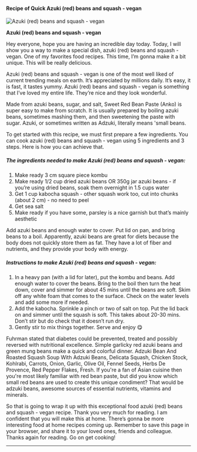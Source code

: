             

#### Recipe of Quick Azuki (red) beans and squash - vegan

![Azuki (red) beans and squash - vegan](https://img-global.cpcdn.com/recipes/98be80a3cf4ee770/751x532cq70/azuki-red-beans-and-squash-vegan-recipe-main-photo.jpg)

**Azuki (red) beans and squash - vegan**

Hey everyone, hope you are having an incredible day today. Today, I will show you a way to make a special dish, azuki (red) beans and squash - vegan. One of my favorites food recipes. This time, I’m gonna make it a bit unique. This will be really delicious.

Azuki (red) beans and squash - vegan is one of the most well liked of current trending meals on earth. It’s appreciated by millions daily. It’s easy, it is fast, it tastes yummy. Azuki (red) beans and squash - vegan is something that I’ve loved my entire life. They’re nice and they look wonderful.

Made from azuki beans, sugar, and salt, Sweet Red Bean Paste (Anko) is super easy to make from scratch. It is usually prepared by boiling azuki beans, sometimes mashing them, and then sweetening the paste with sugar. Azuki, or sometimes written as Adzuki, literally means 'small beans.

To get started with this recipe, we must first prepare a few ingredients. You can cook azuki (red) beans and squash - vegan using 5 ingredients and 3 steps. Here is how you can achieve that.

##### The ingredients needed to make Azuki (red) beans and squash - vegan:

1.  Make ready 3 cm square piece kombu
2.  Make ready 1/2 cup dried azuki beans OR 350g jar azuki beans - if you’re using dried beans, soak them overnight in 1.5 cups water
3.  Get 1 cup kabocha squash - other squash work too, cut into chunks (about 2 cm) - no need to peel
4.  Get sea salt
5.  Make ready if you have some, parsley is a nice garnish but that’s mainly aesthetic

Add azuki beans and enough water to cover. Put lid on pan, and bring beans to a boil. Apparently, azuki beans are great for diets because the body does not quickly store them as fat. They have a lot of fiber and nutrients, and they provide your body with energy.

##### Instructions to make Azuki (red) beans and squash - vegan:

1.  In a heavy pan (with a lid for later), put the kombu and beans. Add enough water to cover the beans. Bring to the boil then turn the heat down, cover and simmer for about 45 mins until the beans are soft. Skim off any white foam that comes to the surface. Check on the water levels and add some more if needed.
2.  Add the kabocha. Sprinkle a pinch or two of salt on top. Put the lid back on and simmer until the squash is soft. This takes about 20-30 mins. Don’t stir but do check that it doesn’t run dry.
3.  Gently stir to mix things together. Serve and enjoy 😋

Fuhrman stated that diabetes could be prevented, treated and possibly reversed with nutritional excellence. Simple garlicky red azuki beans and green mung beans make a quick and colorful dinner. Adzuki Bean And Roasted Squash Soup With Adzuki Beans, Delicata Squash, Chicken Stock, Kohlrabi, Carrots, Onion, Garlic, Olive Oil, Fennel Seeds, Herbs De Provence, Red Pepper Flakes, Fresh. If you're a fan of Asian cuisine then you're most likely familiar with red bean paste, but did you know which small red beans are used to create this unique condiment? That would be adzuki beans, awesome sources of essential nutrients, vitamins and minerals.

So that is going to wrap it up with this exceptional food azuki (red) beans and squash - vegan recipe. Thank you very much for reading. I am confident that you will make this at home. There’s gonna be more interesting food at home recipes coming up. Remember to save this page in your browser, and share it to your loved ones, friends and colleague. Thanks again for reading. Go on get cooking!

* * *